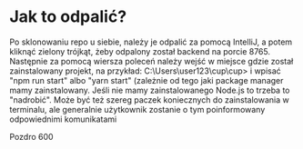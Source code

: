 # Jak to odpalić?

Po sklonowaniu repo u siebie, należy je odpalić za pomocą IntelliJ, a potem kliknąć zielony trójkąt, żeby odpalony został backend na porcie 8765.
Następnie za pomocą wiersza poleceń należy wejść w miejsce gdzie został zainstalowany projekt, na przykład: C:\Users\user123\cup\cup> i wpisać "npm run start" albo "yarn start" (zależnie od tego jaki package manager mamy zainstalowany. Jeśli nie mamy zainstalowanego Node.js to trzeba to "nadrobić".
Może być też szereg paczek koniecznych do zainstalowania w terminalu, ale generalnie użytkownik zostanie o tym poinformowany odpowiednimi komunikatami

Pozdro 600
